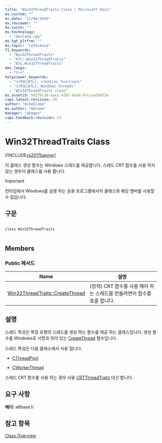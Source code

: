 ```yaml
---
title: "Win32ThreadTraits Class | Microsoft Docs"
ms.custom: ""
ms.date: "11/04/2016"
ms.reviewer: ""
ms.suite: ""
ms.technology: 
  - "devlang-cpp"
ms.tgt_pltfrm: ""
ms.topic: "reference"
f1_keywords: 
  - "Win32ThreadTraits"
  - "ATL::Win32ThreadTraits"
  - "ATL.Win32ThreadTraits"
dev_langs: 
  - "C++"
helpviewer_keywords: 
  - "스레딩[ATL], creation functions"
  - "스레딩[ATL], Windows threads"
  - "Win32ThreadTraits class"
ms.assetid: 50279c38-eae1-4301-9ea6-97ccea580f3e
caps.latest.revision: 20
author: "mikeblome"
ms.author: "mblome"
manager: "ghogen"
caps.handback.revision: 23
---
```

# Win32ThreadTraits Class
[!INCLUDE[vs2017banner](../../assembler/inline/includes/vs2017banner.md)]

이 클래스 생성 함수는 Windows 스레드를 제공합니다.  스레드 CRT 함수를 사용 하지 않는 경우이 클래스를 사용 합니다.  
  
> [!IMPORTANT]
>  런타임에서 Windows를 실행 하는 응용 프로그램에서이 클래스와 해당 멤버를 사용할 수 없습니다.  
  
## 구문  
  
```  
  
class Win32ThreadTraits  
  
```  
  
## Members  
  
### Public 메서드  
  
|Name|설명|  
|----------|--------|  
|[Win32ThreadTraits::CreateThread](../Topic/Win32ThreadTraits::CreateThread.md)|\(정적\) CRT 함수를 사용 해야 하는 스레드를 만들려면이 함수를 호출 합니다.|  
  
## 설명  
 스레드 특성은 특정 유형의 스레드를 생성 하는 함수를 제공 하는 클래스입니다.  생성 함수를 Windows로 서명과 의미 있는  [CreateThread](http://msdn.microsoft.com/library/windows/desktop/ms682453) 함수입니다.  
  
 스레드 특성은 다음 클래스에서 사용 됩니다.  
  
-   [CThreadPool](../../atl/reference/cthreadpool-class.md)  
  
-   [CWorkerThread](../../atl/reference/cworkerthread-class.md)  
  
 스레드 CRT 함수를 사용 하는 경우 사용  [CRTThreadTraits](../../atl/reference/crtthreadtraits-class.md) 대신 합니다.  
  
## 요구 사항  
 **헤더:** atlbase.h  
  
## 참고 항목  
 [Class Overview](../../atl/atl-class-overview.md)